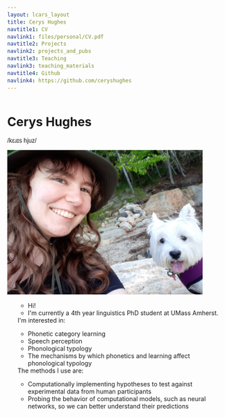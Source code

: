 ```yaml
---
layout: lcars_layout
title: Cerys Hughes
navtitle1: CV
navlink1: files/personal/CV.pdf
navtitle2: Projects
navlink2: projects_and_pubs
navtitle3: Teaching
navlink3: teaching_materials
navtitle4: Github
navlink4: https://github.com/ceryshughes
---
```

<div class="row">
	<div class="column">
	<h1>Cerys Hughes</h1>
	<p style="font-family: Arial">/k&#603;&#633;&#618;s hjuz/ </p>
	</div> 
	<div class="column">
	<img src="/files/personal/my_picture.jpg" width="450" height="333"/>
	</div>
</div>
	
<nav>
<ul>
<!-- <a href="files/personal/CV.pdf"><li>CV</li></a> -->
<!-- <a href="#research"><li>Projects and Publications</li></a> -->
<!-- <a href="#teaching"><li>Teaching Materials</li></a> -->
<!-- <a href="https://github.com/ceryshughes"><li>GitHub</li></a></ul></nav> -->

<ul class="lcars-list">
<li> Hi! </li>
<li> I'm currently a 4th year linguistics PhD student at UMass Amherst. </li>
</ul>
I'm interested in:
<ul class="lcars-list">
<li> Phonetic category learning </li>
<li> Speech perception </li>
<li> Phonological typology </li>
<li> The mechanisms by which phonetics and learning affect phonological typology </li>
</ul>
The methods I use are:
<ul class="lcars-list">
<li> Computationally implementing hypotheses to test against experimental data from human participants </li>
<li> Probing the behavior of computational models, such as neural networks, so we can better understand their predictions </li>
</ul>





  

